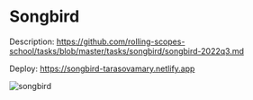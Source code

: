 # Songbird
Description: https://github.com/rolling-scopes-school/tasks/blob/master/tasks/songbird/songbird-2022q3.md

Deploy: https://songbird-tarasovamary.netlify.app

![songbird](https://github.com/tarasovamary/songbird/assets/103993159/1f6e10b6-54ab-40db-ab75-ae5b83510e65)
